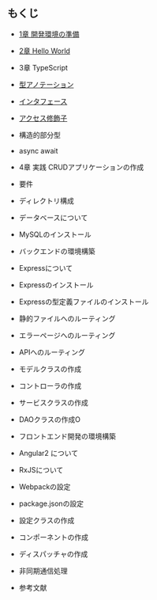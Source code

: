 ## もくじ

  * [1章 開発環境の準備](chapter-1/index.md)

  * [2章 Hello World](chapter-2/index.md)

  * 3章 TypeScript

   - [型アノテーション]()

   - [インタフェース]()

   - [アクセス修飾子]()

   - 構造的部分型

   - async await

  * 4章 実践 CRUDアプリケーションの作成
   
  - 要件
  
  - ディレクトリ構成

  - データベースについて
  
  - MySQLのインストール


 * バックエンドの環境構築

  - Expressについて

  - Expressのインストール

  - Expressの型定義ファイルのインストール

  - 静的ファイルへのルーティング
  
  - エラーページへのルーティング
  
  - APIへのルーティング

  - モデルクラスの作成

  - コントローラの作成
  
  - サービスクラスの作成
  
  - DAOクラスの作成O


 * フロントエンド開発の環境構築

  - Angular2 について
   
  - RxJSについて

  - Webpackの設定

  - package.jsonの設定

  - 設定クラスの作成

  - コンポーネントの作成

  - ディスパッチャの作成

  - 非同期通信処理


 * 参考文献
